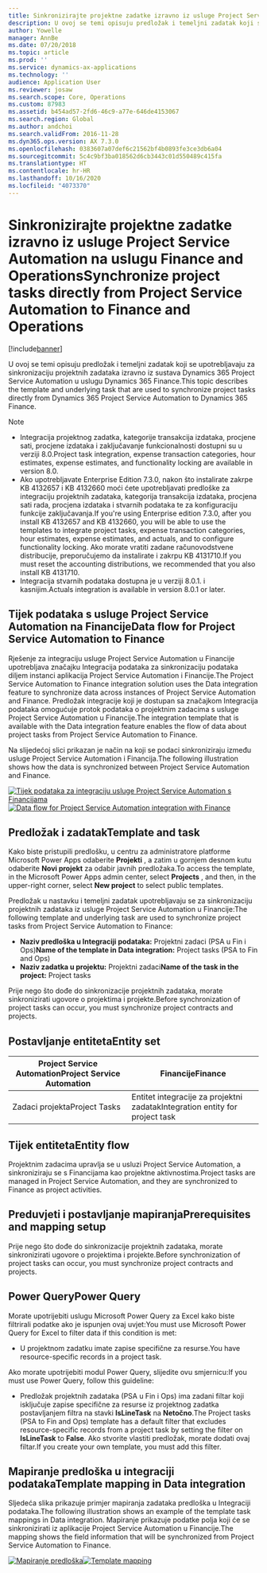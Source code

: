 ```yaml
---
title: Sinkronizirajte projektne zadatke izravno iz usluge Project Service Automation na uslugu Finance and Operations
description: U ovoj se temi opisuju predložak i temeljni zadatak koji se upotrebljavaju za sinkronizaciju projektnih zadataka izravno iz sustava Microsoft Dynamics 365 Project Service Automation u uslugu Dynamics 365 Finance.
author: Yowelle
manager: AnnBe
ms.date: 07/20/2018
ms.topic: article
ms.prod: ''
ms.service: dynamics-ax-applications
ms.technology: ''
audience: Application User
ms.reviewer: josaw
ms.search.scope: Core, Operations
ms.custom: 87983
ms.assetid: b454ad57-2fd6-46c9-a77e-646de4153067
ms.search.region: Global
ms.author: andchoi
ms.search.validFrom: 2016-11-28
ms.dyn365.ops.version: AX 7.3.0
ms.openlocfilehash: 0383607a07def6c21562bf4b0893fe3ce3db6a04
ms.sourcegitcommit: 5c4c9bf3ba018562d6cb3443c01d550489c415fa
ms.translationtype: HT
ms.contentlocale: hr-HR
ms.lasthandoff: 10/16/2020
ms.locfileid: "4073370"
---
```

# <a name="synchronize-project-tasks-directly-from-project-service-automation-to-finance-and-operations"></a><span data-ttu-id="29e8e-103">Sinkronizirajte projektne zadatke izravno iz usluge Project Service Automation na uslugu Finance and Operations</span><span class="sxs-lookup"><span data-stu-id="29e8e-103">Synchronize project tasks directly from Project Service Automation to Finance and Operations</span></span>

[!include[banner](../includes/banner.md)]

<span data-ttu-id="29e8e-104">U ovoj se temi opisuju predložak i temeljni zadatak koji se upotrebljavaju za sinkronizaciju projektnih zadataka izravno iz sustava Dynamics 365 Project Service Automation u uslugu Dynamics 365 Finance.</span><span class="sxs-lookup"><span data-stu-id="29e8e-104">This topic describes the template and underlying task that are used to synchronize project tasks directly from Dynamics 365 Project Service Automation to Dynamics 365 Finance.</span></span>

> [!NOTE]
> - <span data-ttu-id="29e8e-105">Integracija projektnog zadatka, kategorije transakcija izdataka, procjene sati, procjene izdataka i zaključavanje funkcionalnosti dostupni su u verziji 8.0.</span><span class="sxs-lookup"><span data-stu-id="29e8e-105">Project task integration, expense transaction categories, hour estimates, expense estimates, and functionality locking are available in version 8.0.</span></span>
> - <span data-ttu-id="29e8e-106">Ako upotrebljavate Enterprise Edition 7.3.0, nakon što instalirate zakrpe KB 4132657 i KB 4132660 moći ćete upotrebljavati predloške za integraciju projektnih zadataka, kategorija transakcija izdataka, procjena sati rada, procjena izdataka i stvarnih podataka te za konfiguraciju funkcije zaključavanja.</span><span class="sxs-lookup"><span data-stu-id="29e8e-106">If you're using Enterprise edition 7.3.0, after you install KB 4132657 and KB 4132660, you will be able to use the templates to integrate project tasks, expense transaction categories, hour estimates, expense estimates, and actuals, and to configure functionality locking.</span></span> <span data-ttu-id="29e8e-107">Ako morate vratiti zadane računovodstvene distribucije, preporučujemo da instalirate i zakrpu KB 4131710.</span><span class="sxs-lookup"><span data-stu-id="29e8e-107">If you must reset the accounting distributions, we recommended that you also install KB 4131710.</span></span>
> - <span data-ttu-id="29e8e-108">Integracija stvarnih podataka dostupna je u verziji 8.0.1. i kasnijim.</span><span class="sxs-lookup"><span data-stu-id="29e8e-108">Actuals integration is available in version 8.0.1 or later.</span></span>

## <a name="data-flow-for-project-service-automation-to-finance"></a><span data-ttu-id="29e8e-109">Tijek podataka s usluge Project Service Automation na Financije</span><span class="sxs-lookup"><span data-stu-id="29e8e-109">Data flow for Project Service Automation to Finance</span></span>

<span data-ttu-id="29e8e-110">Rješenje za integraciju usluge Project Service Automation u Financije upotrebljava značajku Integracija podataka za sinkronizaciju podataka diljem instanci aplikacija Project Service Automation i Financije.</span><span class="sxs-lookup"><span data-stu-id="29e8e-110">The Project Service Automation to Finance integration solution uses the Data integration feature to synchronize data across instances of Project Service Automation and Finance.</span></span> <span data-ttu-id="29e8e-111">Predložak integracije koji je dostupan sa značajkom Integracija podataka omogućuje protok podataka o projektnim zadacima s usluge Project Service Automation u Financije.</span><span class="sxs-lookup"><span data-stu-id="29e8e-111">The integration template that is available with the Data integration feature enables the flow of data about project tasks from Project Service Automation to Finance.</span></span>

<span data-ttu-id="29e8e-112">Na slijedećoj slici prikazan je način na koji se podaci sinkroniziraju između usluge Project Service Automation i Financija.</span><span class="sxs-lookup"><span data-stu-id="29e8e-112">The following illustration shows how the data is synchronized between Project Service Automation and Finance.</span></span>

<span data-ttu-id="29e8e-113">[![Tijek podataka za integraciju usluge Project Service Automation s Financijama](./media/ProjectTasksFlow.png)](./media/ProjectTasksFlow.png)</span><span class="sxs-lookup"><span data-stu-id="29e8e-113">[![Data flow for Project Service Automation integration with Finance](./media/ProjectTasksFlow.png)](./media/ProjectTasksFlow.png)</span></span>

## <a name="template-and-task"></a><span data-ttu-id="29e8e-114">Predložak i zadatak</span><span class="sxs-lookup"><span data-stu-id="29e8e-114">Template and task</span></span>

<span data-ttu-id="29e8e-115">Kako biste pristupili predlošku, u centru za administratore platforme Microsoft Power Apps odaberite **Projekti** , a zatim u gornjem desnom kutu odaberite **Novi projekt** za odabir javnih predložaka.</span><span class="sxs-lookup"><span data-stu-id="29e8e-115">To access the template, in the Microsoft Power Apps admin center, select **Projects** , and then, in the upper-right corner, select **New project** to select public templates.</span></span>

<span data-ttu-id="29e8e-116">Predložak u nastavku i temeljni zadatak upotrebljavaju se za sinkronizaciju projektnih zadataka iz usluge Project Service Automation u Financije:</span><span class="sxs-lookup"><span data-stu-id="29e8e-116">The following template and underlying task are used to synchronize project tasks from Project Service Automation to Finance:</span></span>

- <span data-ttu-id="29e8e-117">**Naziv predloška u Integraciji podataka:** Projektni zadaci (PSA u Fin i Ops)</span><span class="sxs-lookup"><span data-stu-id="29e8e-117">**Name of the template in Data integration:** Project tasks (PSA to Fin and Ops)</span></span>
- <span data-ttu-id="29e8e-118">**Naziv zadatka u projektu:** Projektni zadaci</span><span class="sxs-lookup"><span data-stu-id="29e8e-118">**Name of the task in the project:** Project tasks</span></span>

<span data-ttu-id="29e8e-119">Prije nego što dođe do sinkronizacije projektnih zadataka, morate sinkronizirati ugovore o projektima i projekte.</span><span class="sxs-lookup"><span data-stu-id="29e8e-119">Before synchronization of project tasks can occur, you must synchronize project contracts and projects.</span></span>

## <a name="entity-set"></a><span data-ttu-id="29e8e-120">Postavljanje entiteta</span><span class="sxs-lookup"><span data-stu-id="29e8e-120">Entity set</span></span>

| <span data-ttu-id="29e8e-121">Project Service Automation</span><span class="sxs-lookup"><span data-stu-id="29e8e-121">Project Service Automation</span></span> | <span data-ttu-id="29e8e-122">Financije</span><span class="sxs-lookup"><span data-stu-id="29e8e-122">Finance</span></span>                             |
|----------------------------|-------------------------------------|
| <span data-ttu-id="29e8e-123">Zadaci projekta</span><span class="sxs-lookup"><span data-stu-id="29e8e-123">Project Tasks</span></span>              | <span data-ttu-id="29e8e-124">Entitet integracije za projektni zadatak</span><span class="sxs-lookup"><span data-stu-id="29e8e-124">Integration entity for project task</span></span> |

## <a name="entity-flow"></a><span data-ttu-id="29e8e-125">Tijek entiteta</span><span class="sxs-lookup"><span data-stu-id="29e8e-125">Entity flow</span></span>

<span data-ttu-id="29e8e-126">Projektnim zadacima upravlja se u usluzi Project Service Automation, a sinkroniziraju se s Financijama kao projektne aktivnostima.</span><span class="sxs-lookup"><span data-stu-id="29e8e-126">Project tasks are managed in Project Service Automation, and they are synchronized to Finance as project activities.</span></span>

## <a name="prerequisites-and-mapping-setup"></a><span data-ttu-id="29e8e-127">Preduvjeti i postavljanje mapiranja</span><span class="sxs-lookup"><span data-stu-id="29e8e-127">Prerequisites and mapping setup</span></span>

<span data-ttu-id="29e8e-128">Prije nego što dođe do sinkronizacije projektnih zadataka, morate sinkronizirati ugovore o projektima i projekte.</span><span class="sxs-lookup"><span data-stu-id="29e8e-128">Before synchronization of project tasks can occur, you must synchronize project contracts and projects.</span></span>

## <a name="power-query"></a><span data-ttu-id="29e8e-129">Power Query</span><span class="sxs-lookup"><span data-stu-id="29e8e-129">Power Query</span></span>

<span data-ttu-id="29e8e-130">Morate upotrijebiti uslugu Microsoft Power Query za Excel kako biste filtrirali podatke ako je ispunjen ovaj uvjet:</span><span class="sxs-lookup"><span data-stu-id="29e8e-130">You must use Microsoft Power Query for Excel to filter data if this condition is met:</span></span>

- <span data-ttu-id="29e8e-131">U projektnom zadatku imate zapise specifične za resurse.</span><span class="sxs-lookup"><span data-stu-id="29e8e-131">You have resource-specific records in a project task.</span></span>

<span data-ttu-id="29e8e-132">Ako morate upotrijebiti modul Power Query, slijedite ovu smjernicu:</span><span class="sxs-lookup"><span data-stu-id="29e8e-132">If you must use Power Query, follow this guideline:</span></span>

- <span data-ttu-id="29e8e-133">Predložak projektnih zadataka (PSA u Fin i Ops) ima zadani filtar koji isključuje zapise specifične za resurse iz projektnog zadatka postavljanjem filtra na stavki **IsLineTask** na **Netočno**.</span><span class="sxs-lookup"><span data-stu-id="29e8e-133">The Project tasks (PSA to Fin and Ops) template has a default filter that excludes resource-specific records from a project task by setting the filter on **IsLineTask** to **False**.</span></span> <span data-ttu-id="29e8e-134">Ako stvorite vlastiti predložak, morate dodati ovaj filtar.</span><span class="sxs-lookup"><span data-stu-id="29e8e-134">If you create your own template, you must add this filter.</span></span>

## <a name="template-mapping-in-data-integration"></a><span data-ttu-id="29e8e-135">Mapiranje predloška u integraciji podataka</span><span class="sxs-lookup"><span data-stu-id="29e8e-135">Template mapping in Data integration</span></span>

<span data-ttu-id="29e8e-136">Sljedeća slika prikazuje primjer mapiranja zadataka predloška u Integraciji podataka.</span><span class="sxs-lookup"><span data-stu-id="29e8e-136">The following illustration shows an example of the template task mappings in Data integration.</span></span> <span data-ttu-id="29e8e-137">Mapiranje prikazuje podatke polja koji će se sinkronizirati iz aplikacije Project Service Automation u Financije.</span><span class="sxs-lookup"><span data-stu-id="29e8e-137">The mapping shows the field information that will be synchronized from Project Service Automation to Finance.</span></span>

<span data-ttu-id="29e8e-138">[![Mapiranje predloška](./media/ProjectTasksMapping.png)](./media/ProjectTasksMapping.png)</span><span class="sxs-lookup"><span data-stu-id="29e8e-138">[![Template mapping](./media/ProjectTasksMapping.png)](./media/ProjectTasksMapping.png)</span></span>

